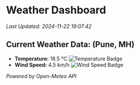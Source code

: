 
# Weather Dashboard

_Last Updated: 2024-11-22 19:07:42_

## Current Weather Data: (Pune, MH)
- **Temperature:** 18.5 °C ![Temperature Badge](https://img.shields.io/badge/Temperature-Low%20Temp-blue)
- **Wind Speed:** 4.5 km/h ![Wind Speed Badge](https://img.shields.io/badge/Wind%20Speed-Low%20Wind-blue)

*Powered by Open-Meteo API*
